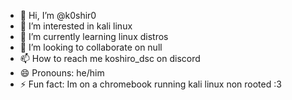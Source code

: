 - 👋 Hi, I’m @k0shir0
- 👀 I’m interested in kali linux
- 🌱 I’m currently learning linux distros
- 💞️ I’m looking to collaborate on null
- 📫 How to reach me koshiro_dsc on discord
- 😄 Pronouns: he/him
- ⚡ Fun fact: Im on a chromebook running kali linux non rooted :3 

<!---
k0shir0/k0shir0 is a ✨ special ✨ repository because its `README.md` (this file) appears on your GitHub profile.
You can click the Preview link to take a look at your changes.
--->

